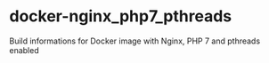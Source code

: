 # docker-nginx_php7_pthreads
Build informations for Docker image with Nginx, PHP 7 and pthreads enabled
